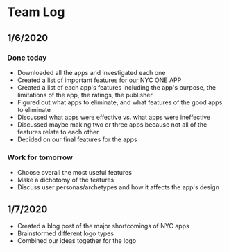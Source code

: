 # Team Log

## 1/6/2020
### Done today
* Downloaded all the apps and investigated each one 
* Created a list of important features for our NYC ONE APP
* Created a list of each app's features including the app's purpose, the limitations of the app, the ratings, the publisher
* Figured out what apps to eliminate, and what features of the good apps to eliminate
* Discussed what apps were effective vs. what apps were ineffective
* Discussed maybe making two or three apps because not all of the features relate to each other
* Decided on our final features for the apps
### Work for tomorrow
* Choose overall the most useful features
* Make a dichotomy of the features
* Discuss user personas/archetypes and how it affects the app's design

## 1/7/2020
* Created a blog post of the major shortcomings of NYC apps
* Brainstormed different logo types
* Combined our ideas together for the logo
